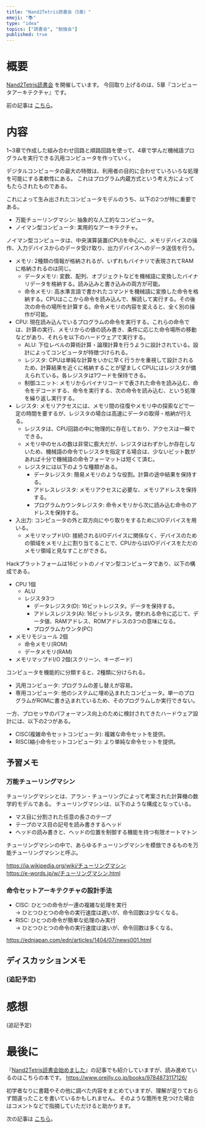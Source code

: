 ```yaml
---
title: "Nand2Tetris読書会（5章）"
emoji: "📚"
type: "idea"
topics: ["読書会", "勉強会"]
published: true
---
```


# 概要

[Nand2Tetris読書会](https://zenn.dev/tomom1_s/articles/nand2tetris-00) を開催しています。
今回取り上げるのは、5章『コンピュータアーキテクチャ』です。

前の記事は [こちら](https://zenn.dev/tomom1_s/articles/nand2tetris-04)。

# 内容

1~3章で作成した組み合わせ回路と順路回路を使って、4章で学んだ機械語プログラムを実行できる汎用コンピュータを作っていく。

デジタルコンピュータの最大の特徴は、利用者の目的に合わせていろいろな処理を可能にする柔軟性にある。
これはプログラム内蔵方式という考え方によってもたらされたものである。

これによって生み出されたコンピュータモデルのうち、以下の2つが特に重要である。
- 万能チューリングマシン: 抽象的な人工的なコンピュータ。
- ノイマン型コンピュータ: 実用的なアーキテクチャ。

ノイマン型コンピュータは、中央演算装置(CPU)を中心に、メモリデバイスの操作、入力デバイスからのデータ受け取り、出力デバイスへのデータ送信を行う。
- メモリ: 2種類の情報が格納されるが、いずれもバイナリで表現されてRAMに格納されるのは同じ。
  - データメモリ: 変数、配列、オブジェクトなどを機械語に変換したバイナリデータを格納する。読み込みと書き込みの両方が可能。
  - 命令メモリ: 高水準言語で書かれたコマンドを機械語に変換した命令を格納する。CPUはここから命令を読み込んで、解読して実行する。その後次の命令の場所を計算する。命令メモリの内容を変えると、全く別の操作が可能。
- CPU: 現在読み込んでいるプログラムの命令を実行する。これらの命令では、計算の実行、メモリからの値の読み書き、条件に応じた命令場所の移動などがあり、それらを以下のハードウェアで実行する。
  - ALU: 下位レベルの算術計算・論理計算を行うように設計されている。設計によってコンピュータが特徴づけられる。
  - レジスタ: CPUは単純な計算をいかに早く行うかを重視して設計されるため、計算結果を近くに格納することが望ましくCPUにはレジスタが備えられている。各レジスタは1ワードを保持できる。
  - 制御ユニット: メモリからバイナリコードで表された命令を読み込む、命令をデコードする、命令を実行する、次の命令を読み込む、という処理を繰り返し実行する。
- レジスタ: メモリアクセスには、メモリ間の往復やメモリ中の探索などで一定の時間を要するが、レジスタの場合は高速にデータの取得・格納が行える。
  - レジスタは、CPU回路の中に物理的に存在しており、アクセスは一瞬でできる。
  - メモリ中のセルの数は非常に膨大だが、レジスタはわずかしか存在しないため、機械語の命令でレジスタを指定する場合は、少ないビット数があれば十分で機械語の命令フォーマットは短くて済む。
  - レジスタには以下のような種類がある。
    - データレジスタ: 簡易メモリのような役割。計算の途中結果を保持する。
    - アドレスレジスタ: メモリアクセスに必要な、メモリアドレスを保持する。
    - プログラムカウンタレジスタ: 命令メモリから次に読み込む命令のアドレスを保持する。
- 入出力: コンピュータの外と双方向にやり取りをするためにI/Oデバイスを用いる。
  - メモリマップドI/O: 接続されるI/Oデバイスに関係なく、デバイスのための領域をメモリ上に割り当てることで、CPUからはI/Oデバイスをただのメモリ領域と見なすことができる。

Hackプラットフォームは16ビットのノイマン型コンピュータであり、以下の構成である。
- CPU 1個
  - ALU
  - レジスタ3つ
    - データレジスタ(D): 16ビットレジスタ。データを保持する。
    - アドレスレジスタ(A): 16ビットレジスタ。使われる命令に応じて、データ値、RAMアドレス、ROMアドレスの3つの意味になる。
    - プログラムカウンタ(PC)
- メモリモジュール 2個
  - 命令メモリ(ROM)
  - データメモリ(RAM)
- メモリマップドI/O 2個(スクリーン、キーボード)

コンピュータを機能的に分類すると、2種類に分けられる。
- 汎用コンピュータ: プログラムの差し替えが容易。
- 専用コンピュータ: 他のシステムに埋め込まれたコンピュータ。単一のプログラムがROMに書き込まれているため、そのプログラムしか実行できない。

一方、プロセッサのパフォーマンス向上のために検討されてきたハードウェア設計には、以下の2つがある。
- CISC(複雑命令セットコンピュータ): 複雑な命令セットを提供。
- RISC(縮小命令セットコンピュータ): より単純な命令セットを提供。

## 予習メモ

### 万能チューリングマシン

チューリングマシンとは、アラン・チューリングによって考案された計算機の数学的モデルである。
チューリングマシンは、以下のような構成となっている。
- マス目に分割された任意の長さのテープ
- テープのマス目の記号を読み書きするヘッド
- ヘッドの読み書きと、ヘッドの位置を制御する機能を持つ有限オートマトン

チューリングマシンの中で、あらゆるチューリングマシンを模倣できるものを万能チューリングマシンと呼ぶ。

https://ja.wikipedia.org/wiki/チューリングマシン  
https://e-words.jp/w/チューリングマシン.html

### 命令セットアーキテクチャの設計手法

- CISC: ひとつの命令が一連の複雑な処理を実行  
  → ひとつひとつの命令の実行速度は遅いが、命令回数は少なくなる。
- RISC: ひとつの命令が簡単な処理のみ実行  
  → ひとつひとつの命令の実行速度は速いが、命令回数は多くなる。

https://ednjapan.com/edn/articles/1404/07/news001.html

## ディスカッションメモ

### (追記予定)

# 感想

(追記予定)

# 最後に

『[Nand2Tetris読書会始めました](https://zenn.dev/tomom1_s/articles/nand2tetris-00)』の記事でも紹介していますが、読み進めているのはこちらの本です。
https://www.oreilly.co.jp/books/9784873117126/

初学者なりに書籍やその他に調べた内容をまとめていますが、理解が足りておらず間違ったことを書いているかもしれません。
そのような箇所を見つけた場合はコメントなどで指摘していただけると助かります。

次の記事は [こちら](https://zenn.dev/tomom1_s/articles/nand2tetris-99)。
